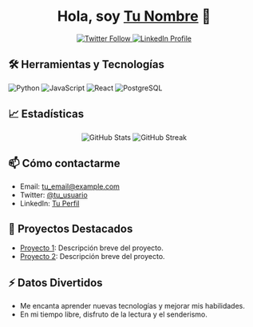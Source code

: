 <!-- Este es un archivo README.md que usa HTML para personalizar tu perfil -->

<h1 align="center">Hola, soy <a href="https://github.com/tu_usuario" target="_blank">Tu Nombre</a> 👋</h1>
<p align="center">
  <a href="https://twitter.com/tu_usuario" target="_blank">
    <img src="https://img.shields.io/twitter/follow/tu_usuario?style=social" alt="Twitter Follow">
  </a>
  <a href="https://www.linkedin.com/in/tu_usuario/" target="_blank">
    <img src="https://img.shields.io/badge/LinkedIn-Profile-blue" alt="LinkedIn Profile">
  </a>
</p>

<h2>🛠️ Herramientas y Tecnologías</h2>
<p>
  <img src="https://img.shields.io/badge/Programming%20Languages-Python-blue" alt="Python">
  <img src="https://img.shields.io/badge/Programming%20Languages-JavaScript-yellow" alt="JavaScript">
  <img src="https://img.shields.io/badge/Frameworks-React-blue" alt="React">
  <img src="https://img.shields.io/badge/Database-PostgreSQL-blue" alt="PostgreSQL">
</p>

<h2>📈 Estadísticas</h2>
<p align="center">
  <img src="https://github-readme-stats.vercel.app/api?username=tu_usuario&show_icons=true&hide_title=true&hide=prs" alt="GitHub Stats">
  <img src="https://github-readme-streak-stats.herokuapp.com/?user=tu_usuario" alt="GitHub Streak">
</p>

<h2>📫 Cómo contactarme</h2>
<ul>
  <li>Email: <a href="mailto:tu_email@example.com">tu_email@example.com</a></li>
  <li>Twitter: <a href="https://twitter.com/tu_usuario" target="_blank">@tu_usuario</a></li>
  <li>LinkedIn: <a href="https://www.linkedin.com/in/tu_usuario/" target="_blank">Tu Perfil</a></li>
</ul>

<h2>🔧 Proyectos Destacados</h2>
<ul>
  <li><a href="https://github.com/tu_usuario/proyecto1" target="_blank">Proyecto 1</a>: Descripción breve del proyecto.</li>
  <li><a href="https://github.com/tu_usuario/proyecto2" target="_blank">Proyecto 2</a>: Descripción breve del proyecto.</li>
</ul>

<h2>⚡ Datos Divertidos</h2>
<ul>
  <li>Me encanta aprender nuevas tecnologías y mejorar mis habilidades.</li>
  <li>En mi tiempo libre, disfruto de la lectura y el senderismo.</li>
</ul>
